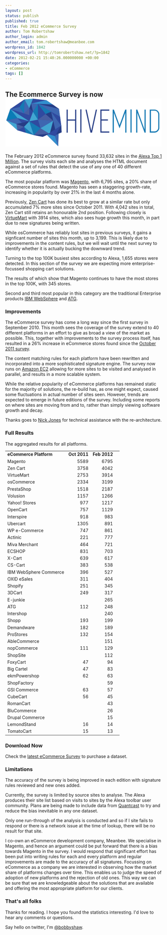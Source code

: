 ```yaml
---
layout: post
status: publish
published: true
title: Feb 2012 eCommerce Survey
author: Tom Robertshaw
author_login: admin
author_email: tom.robertshaw@meanbee.com
wordpress_id: 1842
wordpress_url: http://tomrobertshaw.net/?p=1842
date: 2012-02-21 15:40:26.000000000 +00:00
categories:
- eCommerce
tags: []
---
```


<div class="hivemind-promo">
    <h2>The Ecommerce Survey is now <a href="https://askhivemind.com/"><img src="/img/2015/06/hivemind_logo.svg" class="hivemind_logo" /></a></h2>
</div>

The February 2012 eCommerce survey found 33,632 sites in the <a href="http://www.alexa.com/topsites">Alexa Top 1 Million</a>.  The survey visits each site and analyses the HTML document against a set of rules that detect the use of any one of 40 different eCommerce platforms.

The most popular platform was <a href="http://www.magentocommerce.com">Magento</a>, with 6,795 sites, a 20% share of eCommerce stores found.  Magento has seen a staggering growth-rate, increasing in popularity by over 21% in the last 4 months alone.

Previously, <a href="http://www.zen-cart.com/">Zen Cart</a> has done its best to grow at a similar rate but only accumulated 7% more sites since October 2011.  With 4,042 sites in total, Zen Cart still retains an honourable 2nd position.  Following closely is <a href="http://virtuemart.net/">VirtueMart</a> with 3914 sites, which also sees huge growth this month, in part due to new signatures being written.

While osCommerce has reliably lost sites in previous surveys, it gains a signficant number of sites this month, up to 3,199.  This is likely due to improvements in the content rules, but we will wait until the next survey to identify whether it is actually bucking the downward trend.

<div id="mostPopularMillion"></div>

Turning to the top 100K busiest sites according to Alexa, 1,655 stores were detected.  In this section of the survey we are expecting more enterprise-focussed shopping cart solutions.

The results of which show that Magento continues to have the most stores in the top 100K, with 345 stores.

Second and third most popular in this category are the traditional Enterprise products <a href="www.ibm.com/software/websphere">IBM WebSphere</a> and <a href="http://www.atg.com">ATG</a>.

<div id="mostPopularHundredThousand"></div>

### Improvements

The eCommerce survey has come a long way since the first survey in September 2010.  This month sees the coverage of the survey extend to 40 different platforms in an effort to give as broad a view of the market as possible.  This, together with improvements to the survey process itself, has resulted in a 26% increase in eCommerce stores found since the <a href="http://tomrobertshaw.net/2011/10/oct-2011-ecommerce-survey/">October 2011 survey</a>.

The content matching rules for each platform have been rewritten and incorporated into a more sophisticated signature engine.  The survey now runs on <a href="http://aws.amazon.com/ec2/">Amazon EC2</a> allowing for more sites to be visited and analysed in parallel, and results in a more scalable system.

While the relative popularity of eCommerce platforms has remained static for the majority of solutions, the re-build has, as one might expect, caused some fluctuations in actual number of sites seen.  However, trends are expected to emerge in future editions of the survey.  Including some reports on where sites are moving from and to, rather than simply viewing software growth and decay. 

Thanks goes to <a href="http://twitter.com/nickj89">Nick Jones</a> for technical assistance with the re-architecture.

### Full Results

The aggregated results for all platforms.

<table>
<tbody>
<tr>
<td><strong>eCommerce Platform</strong></td>
<td align="right"><strong>Oct 2011</strong></td>
<td align="right"><strong>Feb 2012</strong></td>
</tr>
<tr>
<td>Magento</td>
<td align="right">5589</td>
<td align="right">6795</td>
</tr>
<tr>
<td>Zen Cart</td>
<td align="right">3758</td>
<td align="right">4042</td>
</tr>
<tr>
<td>VirtueMart</td>
<td align="right">2753</td>
<td align="right">3914</td>
</tr>
<tr>
<td>osCommerce</td>
<td align="right">2334</td>
<td align="right">3199</td>
</tr>
<tr>
<td>PrestaShop</td>
<td align="right">1518</td>
<td align="right">2187</td>
</tr>
<tr>
<td>Volusion</td>
<td align="right">1157</td>
<td align="right">1266</td>
</tr>
<tr>
<td>Yahoo! Stores</td>
<td align="right">977</td>
<td align="right">1217</td>
</tr>
<tr>
<td>OpenCart</td>
<td align="right">757</td>
<td align="right">1129</td>
</tr>
<tr>
<td>Interspire</td>
<td align="right">918</td>
<td align="right">983</td>
</tr>
<tr>
<td>Ubercart</td>
<td align="right">1305</td>
<td align="right">891</td>
</tr>
<tr>
<td>WP e-Commerce</td>
<td align="right">747</td>
<td align="right">861</td>
</tr>
<tr>
<td>Actinic</td>
<td align="right">221</td>
<td align="right">777</td>
</tr>
<tr>
<td>Miva Merchant</td>
<td align="right">464</td>
<td align="right">721</td>
</tr>
<tr>
<td>ECSHOP</td>
<td align="right">831</td>
<td align="right">703</td>
</tr>
<tr>
<td>X-Cart</td>
<td align="right">639</td>
<td align="right">617</td>
</tr>
<tr>
<td>CS-Cart</td>
<td align="right">383</td>
<td align="right">538</td>
</tr>
<tr>
<td>IBM WebSphere Commerce</td>
<td align="right">396</td>
<td align="right">527</td>
</tr>
<tr>
<td>OXID eSales</td>
<td align="right">311</td>
<td align="right">404</td>
</tr>
<tr>
<td>Shopify</td>
<td align="right">251</td>
<td align="right">345</td>
</tr>
<tr>
<td>3DCart</td>
<td align="right">249</td>
<td align="right">317</td>
</tr>
<tr>
<td>E-junkie</td>
<td align="right"></td>
<td align="right">265</td>
</tr>
<tr>
<td>ATG</td>
<td align="right">112</td>
<td align="right">248</td>
</tr>
<tr>
<td>Intershop</td>
<td align="right"></td>
<td align="right">240</td>
</tr>
<tr>
<td>Shopp</td>
<td align="right">193</td>
<td align="right">199</td>
</tr>
<tr>
<td>Demandware</td>
<td align="right">182</td>
<td align="right">189</td>
</tr>
<tr>
<td>ProStores</td>
<td align="right">132</td>
<td align="right">154</td>
</tr>
<tr>
<td>AbleCommerce</td>
<td align="right"></td>
<td align="right">151</td>
<td align="right"></td>
</tr>
<tr>
<td>nopCommerce</td>
<td align="right">111</td>
<td align="right">129</td>
</tr>
<tr>
<td>ShopSite</td>
<td align="right"></td>
<td align="right">112</td>
</tr>
<tr>
<td>FoxyCart</td>
<td align="right">47</td>
<td align="right">94</td>
</tr>
<tr>
<td>Big Cartel</td>
<td align="right">47</td>
<td align="right">83</td>
</tr>
<tr>
<td>ekmPowershop</td>
<td align="right">62</td>
<td align="right">63</td>
</tr>
<tr>
<td>ShopFactory</td>
<td align="right"></td>
<td align="right">59</td>
<td align="right"></td>
</tr>
<tr>
<td>GSI Commerce</td>
<td align="right">63</td>
<td align="right">57</td>
</tr>
<tr>
<td>CubeCart</td>
<td align="right">56</td>
<td align="right">45</td>
</tr>
<tr>
<td>RomanCart</td>
<td align="right"></td>
<td align="right">43</td>
</tr>
<tr>
<td>BluCommerce</td>
<td align="right"></td>
<td align="right">26</td>
</tr>
<tr>
<td>Drupal Commerce</td>
<td align="right"></td>
<td align="right">15</td>
</tr>
<tr>
<td>LemondStand</td>
<td align="right">16</td>
<td align="right">14</td>
</tr>
<tr>
<td>TomatoCart</td>
<td align="right">15</td>
<td align="right">13</td>
</tr>
</tbody>
</table>


### Download Now

<p>Check the <a href="http://tomrobertshaw.net/2013/03/feb-2013-ecommerce-survey/">latest eCommerce Survey</a> to purchase a dataset.</p>

### Limitations

The accuracy of the survey is being improved in each edition with signature rules reviewed and new ones added.  

Currently, the survey is limited by source sites to analyse.  The Alexa produces their site list based on visits to sites by the Alexa toolbar user community.  Plans are being made to include data from <a href="http://www.quantcast.com/top-sites-1">Quantcast</a> to try and reduce the bias inevitable in any one dataset.

Only one run-through of the analysis is conducted and so if I site fails to respond or there is a network issue at the time of lookup, there will be no result for that site.

I co-own an eCommerce development company, Meanbee.  We specialise in Magento, and hence an argument could be put forward that there is a bias towards Magento in the survey.  I would respond that significant effort has been put into writing rules for each and every platform and regular improvements are made to the accuracy of all signatures.  Focussing on eCommerce as a company we are interested in observing how the market share of platforms changes over time.  This enables us to judge the speed of adoption of new platforms and the rejection of old ones.  This way we can be sure that we are knowledgeable about the solutions that are available and offering the most appropriate platform for our clients.

<h3>That's all folks</h3>

Thanks for reading.  I hope you found the statistics interesting.  I'd love to hear any comments or questions.

Say hello on twitter, I'm <a href="http://twitter.com/bobbyshaw">@bobbyshaw</a>.

<script type="text/javascript">// <![CDATA[
	var chart = [];
  domReady.on(function() {
		chart[0] = new Highcharts.Chart({
			chart: {
        backgroundColor: null,
				renderTo: 'mostPopularMillion',
				plotBackgroundColor: null,
				plotBorderWidth: null,
				plotShadow: false,
			},
			title: {
				text: 'Most Popular eCommerce Software (Top 1M Sites), Feb 2012'
			},
			tooltip: {
				formatter: function() {
					return '<b>'+ this.point.name +'</b>: '+ this.percentage.toFixed(1) +' %';
				}
			},
			plotOptions: {
				pie: {
					allowPointSelect: true,
					cursor: 'pointer',
					dataLabels: {
						enabled: true,
						color: '#000000',
						connectorColor: '#000000',
						formatter: function() {
							return '<b>'+ this.point.name +'</b>';
						}
					}
				}
			},
		    series: [{
				type: 'pie',
				name: 'eCommerce Market Share',
				data: [
					['Magento',   6795],
					['Zen Cart',  4042],
					['VirtueMart',    3914],
					['osCommerce',     3199],
					['PrestaShop',   2187],
					['Volusion',   1266],
					['Yahoo! Stores',  1217],
					['OpenCart',     1129],
					['Interspire',   983],
					['Ubercart',   891],
					['WP e-Commerce',  861],
					['Actinic',  777],
					['Others',   6371]
				]
			}]
		});
    chart[1] = new Highcharts.Chart({
			chart: {
				backgroundColor: null,
				renderTo: 'mostPopularHundredThousand',
				plotBackgroundColor: null,
				plotBorderWidth: null,
				plotShadow: false,
			},
			title: {
				text: 'Most Popular eCommerce Software (Top 100K Sites), Feb 2012'
			},
			tooltip: {
				formatter: function() {
					return '<b>'+ this.point.name +'</b>: '+ this.percentage.toFixed(1) +' %';
				}
			},
			plotOptions: {
				pie: {
					allowPointSelect: true,
					cursor: 'pointer',
					dataLabels: {
						enabled: true,
						color: '#000000',
						connectorColor: '#000000',
						formatter: function() {
							return '<b>'+ this.point.name +'</b>';
						}
					}
				}
			},
		    series: [{
				type: 'pie',
				name: 'eCommerce Market Share',
				data: [
					['Magento',   345],
					['IBM WebSphere',  185],
					['ATG',    123],
					['VirtueMart',     115],
					['osCommerce',   101],
        	['Actinic',   91],
					['Demandware',  64],
					['Intershop',    62],
          ['Yahoo! Stores', 58],
          ['Zen Cart',  56],
					['ECSHOP',    56],
          ['Ubercart', 41],
          ['GSI Commerce', 39],
					['MivaMerchant',  38],
          ['Volusion', 34],
					['Others',    247]
				]
			}]
		});
	});
// ]]></script>

